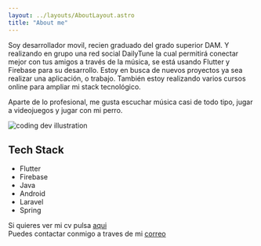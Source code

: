 ```yaml
---
layout: ../layouts/AboutLayout.astro
title: "About me"
---
```


Soy desarrollador movil, recien graduado del grado superior DAM. Y realizando en grupo una red social DailyTune la cual permitirá conectar mejor con tus amigos a través de la música, se está usando Flutter y Firebase para su desarrollo. 
Estoy en busca de nuevos proyectos ya sea realizar una aplicación, o trabajo. También estoy realizando varios cursos online para ampliar mi stack tecnológico.

Aparte de lo profesional, me gusta escuchar música casi de todo tipo, jugar a videojuegos y jugar con mi perro.

<div>
  <img src="/assets/dev.svg" class="sm:w-1/2 mx-auto" alt="coding dev illustration">
</div>

## Tech Stack

- Flutter
- Firebase
- Java
- Android
- Laravel
- Spring

Si quieres ver mi cv pulsa [aqui](/public/assets/files/AntonioInfantesCV.pdf)  
Puedes contactar conmigo a traves de mi [correo](mailto:antonioinfantesmar@gmail.com)
